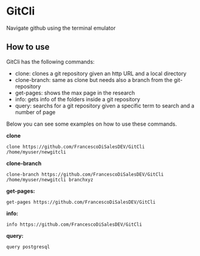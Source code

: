 # GitCli

Navigate github using the terminal emulator


## How to use

GitCli has the following commands:
 - clone: clones a git repository given an http URL and a local directory
 - clone-branch: same as clone but needs also a branch from the git-repository 
 - get-pages: shows the max page in the research
 - info: gets info of the folders inside a git repository
 - query: searchs for a git repository given a specific term to search and a number of page
 
 Below you can see some examples on how to use these commands.
 
 **clone**
 
 ``` 
 clone https://github.com/FrancescoDiSalesDEV/GitCli /home/myuser/newgitcli
 
 ```
  **clone-branch**
 
 ``` 
 clone-branch https://github.com/FrancescoDiSalesDEV/GitCli /home/myuser/newgitcli branchxyz 
 
 ```
  **get-pages:**
 
 ``` 
 get-pages https://github.com/FrancescoDiSalesDEV/GitCli 
 
 ```
 
  **info:**
 
 ``` 
 info https://github.com/FrancescoDiSalesDEV/GitCli 
 
 ```
 
  **query:**
 
 ``` 
query postgresql
 
 ```
 
